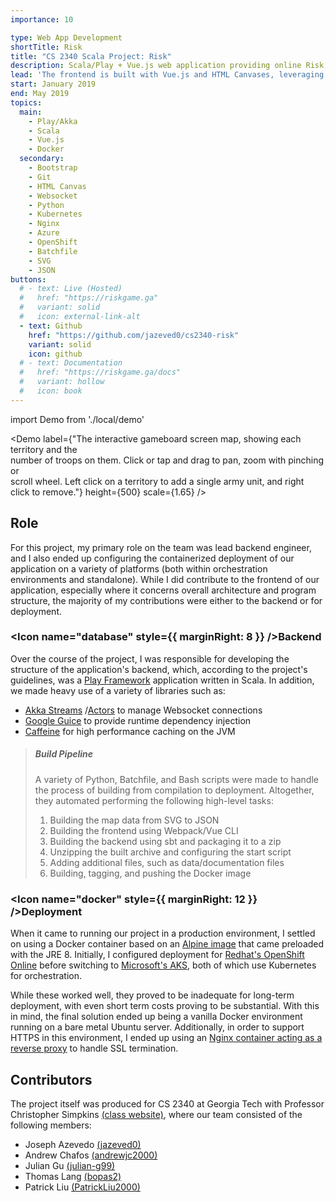 ```yaml
---
importance: 10

type: Web App Development
shortTitle: Risk
title: "CS 2340 Scala Project: Risk"
description: Scala/Play + Vue.js web application providing online Risk, produced for CS 2340 with Professor Simpkins
lead: 'The frontend is built with Vue.js and HTML Canvases, leveraging the Javascript canvas library <a href="https://konvajs.org/" target="_blank" rel="noopener">Konva</a>, while the backend is built with Play Framework and Akka in Scala. The two sides communicate over a Websocket connection, and the backend features a <a href="https://riskgame.ga/docs#map-ingestion" target="_blank" rel="noopener">custom SVG map ingestion pipeline</a> written in Python.'
start: January 2019
end: May 2019
topics:
  main:
    - Play/Akka
    - Scala
    - Vue.js
    - Docker
  secondary:
    - Bootstrap
    - Git
    - HTML Canvas
    - Websocket
    - Python
    - Kubernetes
    - Nginx
    - Azure
    - OpenShift
    - Batchfile
    - SVG
    - JSON
buttons:
  # - text: Live (Hosted)
  #   href: "https://riskgame.ga"
  #   variant: solid
  #   icon: external-link-alt
  - text: Github
    href: "https://github.com/jazeved0/cs2340-risk"
    variant: solid
    icon: github
  # - text: Documentation
  #   href: "https://riskgame.ga/docs"
  #   variant: hollow
  #   icon: book
---
```


import Demo from './local/demo'

<Demo
label={"The interactive gameboard screen map, showing each territory and the \
number of troops on them. Click or tap and drag to pan, zoom with pinching or \
scroll wheel. Left click on a territory to add a single army unit, and right \
click to remove."}
height={500}
scale={1.65} />

## Role

For this project, my primary role on the team was lead backend engineer, and I also ended up
configuring the containerized deployment of our application on a variety of platforms (both
within orchestration environments and standalone). While I did contribute to the frontend of
our application, especially where it concerns overall architecture and program structure, the
majority of my contributions were either to the backend or for deployment.

### <Icon name="database" style={{ marginRight: 8 }} />Backend

Over the course of the project, I was responsible for developing the structure of the application's
backend, which, according to the project's guidelines, was a
[Play Framework](https://www.playframework.com/) application written
in Scala. In addition, we made heavy use of a variety of libraries such as:

- [Akka Streams](https://doc.akka.io/docs/akka/current/stream/index.html)
  /[Actors](https://doc.akka.io/docs/akka/current/index-actors.html)
  to manage Websocket connections
- [Google Guice](https://github.com/google/guice) to
  provide runtime dependency injection
- [Caffeine](https://github.com/ben-manes/caffeine) for high
  performance caching on the JVM

> ##### Build Pipeline
>
> A variety of Python, Batchfile, and Bash scripts were made to handle the process of building from
> compilation to deployment. Altogether, they automated performing the following high-level tasks:
>
> 1.  Building the map data from SVG to JSON
> 2.  Building the frontend using Webpack/Vue CLI
> 3.  Building the backend using sbt and packaging it to a zip
> 4.  Unzipping the built archive and configuring the start script
> 5.  Adding additional files, such as data/documentation files
> 6.  Building, tagging, and pushing the Docker image

### <Icon name="docker" style={{ marginRight: 12 }} />Deployment

When it came to running our project in a production environment, I settled on using a Docker
container based on an [Alpine image](https://hub.docker.com/_/openjdk)
that came preloaded with the JRE 8. Initially, I configured deployment for
[Redhat's OpenShift Online](https://www.openshift.com/products/online/)
before switching to [Microsoft's AKS](https://docs.microsoft.com/en-us/azure/aks/),
both of which use Kubernetes for orchestration.

While these worked well, they proved to be inadequate for long-term deployment, with even
short term costs proving to be substantial. With this in mind, the final solution ended
up being a vanilla Docker environment running on a bare metal Ubuntu server. Additionally,
in order to support HTTPS in this environment, I ended up using an [Nginx container acting as
a reverse proxy](https://github.com/jwilder/nginx-proxy)
to handle SSL termination.

## Contributors

The project itself was produced for CS 2340 at Georgia Tech with Professor Christopher
Simpkins [(class website)](https://cs2340.gitlab.io/),
where our team consisted of the following members:

- Joseph Azevedo [(jazeved0)](https://github.com/jazeved0)
- Andrew Chafos [(andrewjc2000)](https://github.com/andrewjc2000)
- Julian Gu [(julian-g99)](https://github.com/julian-g99)
- Thomas Lang [(bopas2)](https://github.com/bopas2)
- Patrick Liu [(PatrickLiu2000)](https://github.com/PatrickLiu2000)
